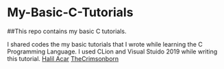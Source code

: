 # My-Basic-C-Tutorials
##This repo contains my basic C tutorials.

I shared codes the my basic tutorials that I wrote while learning the C Programming Language.
I used CLion and Visual Stuido 2019 while writing this tutorial.
[Halil Acar](https://halilacar.com)
[TheCrimsonborn](https://thecrimsonborn.com)
